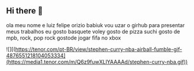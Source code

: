 ## Hi there 👋

ola meu nome e luiz felipe orizio babiuk
vou uzar o girhub para presentar meus trabalhos
eu gosto basquete voley
gosto de pizza suchi
gosto de mpb, rock, pop rock
gostode jogar fifa no xbox

![][(https://tenor.com/pt-BR/view/stephen-curry-nba-airball-fumble-gif-4876551218104053334](https://media1.tenor.com/m/Q6z9fuwXLlYAAAAd/stephen-curry-nba.gif))
